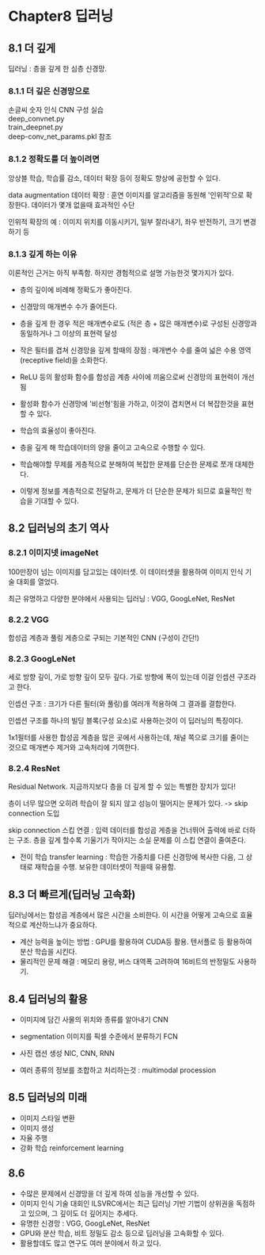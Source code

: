 # Chapter8 딥러닝

## 8.1 더 깊게
딥러닝 : 층을 깊게 한 심층 신경망.

### 8.1.1 더 깊은 신경망으로
손글씨 숫자 인식 CNN 구성 실습<br>
deep_convnet.py<br>
train_deepnet.py<br>
deep-conv_net_params.pkl 참조

### 8.1.2 정확도를 더 높이려면
앙상블 학습, 학습률 감소, 데이터 확장 등이 정확도 향상에 공헌할 수 있다.

data augmentation 데이터 확장 : 훈연 이미지를 알고리즘을 동원해 '인위적'으로 확장한다. 데이터가 몇개 없을때 효과적인 수단

인위적 확장의 예 : 이미지 위치를 이동시키기, 일부 잘라내기, 좌우 반전하기, 크기 변경하기 등

### 8.1.3 깊게 하는 이유
이론적인 근거는 아직 부족함. 하지만 경험적으로 설명 가능한것 몇가지가 있다.

- 층의 깊이에 비례해 정확도가 좋아진다.
- 신경망의 매개변수 수가 줄어든다.
- 층을 깊게 한 경우 적은 매개변수로도 (적은 층 + 많은 매개변수)로 구성된 신경망과 동일하거나 그 이상의 표현력 달성
- 작은 필터를 겹쳐 신경망을 깊게 할때의 장점 : 매개변수 수를 줄여 넓은 수용 영역(receptive field)을 소화한다.
- ReLU 등의 활성화 함수를 합성곱 계층 사이에 끼움으로써 신경망의 표현력이 개선됨
- 활성화 함수가 신경망에 '비선형'힘을 가하고, 이것이 겹치면서 더 복잡한것을 표현할 수 있다.

- 학습의 효율성이 좋아진다.
- 층을 깊게 해 학습데이터의 양을 줄이고 고속으로 수행할 수 있다.
- 학습해야할 무제를 게층적으로 분해하여 복잡한 문제를 단순한 문제로 쪼개 대체한다.
- 이렇게 정보를 계층적으로 전달하고, 문제가 더 단순한 문제가 되므로 효율적인 학습을 기대할 수 있다.

## 8.2 딥러닝의 초기 역사
### 8.2.1 이미지넷 imageNet
100만장이 넘는 이미지를 담고있는 데이터셋. 이 데이터셋을 활용하여 이미지 인식 기술 대회를 열었다.

최근 유명하고 다양한 분야에서 사용되는 딥러닝 : VGG, GoogLeNet, ResNet

### 8.2.2 VGG
합성곱 계층과 풀링 게층으로 구되는 기본적인 CNN (구성이 간단!)

### 8.2.3 GoogLeNet
세로 방향 깊이, 가로 방향 깊이 모두 깊다.
가로 방향에 폭이 있는데 이걸 인셉션 구조라고 한다.

인셉션 구조 : 크기가 다른 필터(와 풀링)를 여러개 적용하여 그 결과를 결합한다.

인셉션 구조를 하나의 빌딩 블록(구성 요소)로 사용하는것이 이 딥러닝의 특징이다.

1x1필터를 사용한 합성곱 계층을 많은 곳에서 사용하는데, 채널 쪽으로 크기를 줄이는 것으로 매개변수 제거와 고속처리에 기여한다.

### 8.2.4 ResNet
Residual Network. 지금까지보다 층을 더 깊게 할 수 있는 특별한 장치가 있다!

층이 너무 많으면 오히려 학습이 잘 되지 않고 성능이 떨어지는 문제가 있다. -> skip connection 도입

skip connection 스킵 연결 : 입력 데이터를 합성곱 게층을 건너뛰어 출력에 바로 더하는 구조. 층을 깊게 할수록 기울기가 작아지는 소실 문제를 이 스킵 연결이 줄여준다.

* 전이 학습 transfer learning : 학습한 가중치를 다른 신경망에 복사한 다음, 그 상태로 재학습을 수행. 보유한 데이터셋이 적을때 유용함.

## 8.3 더 빠르게(딥러닝 고속화)
딥러닝에서는 합성곱 계층에서 많은 시간을 소비한다. 이 시간을 어떻게 고속으로 효율적으로 계산하느냐가 중요하다.

- 계산 능력을 높이는 방법 : GPU를 활용하여 CUDA등 활용. 텐서플로 등 활용하여 분산 학습을 시킨다.
- 물리적인 문제 해결 : 메모리 용량, 버스 대역폭 고려하여 16비트의 반정밀도 사용하기.

## 8.4 딥러닝의 활용
- 이미지에 담긴 사물의 위치와 종류를 알아내기 CNN
- segmentation 이미지를 픽셀 수준에서 분류하기 FCN
- 사진 캡션 생성 NIC, CNN, RNN

- 여러 종류의 정보를 조합하고 처리하는것 :  multimodal procession

## 8.5 딥러닝의 미래
- 이미지 스타일 변환
- 이미지 생성
- 자율 주행
- 강화 학습 reinforcement learning

## 8.6
* 수많은 문제에서 신경망을 더 깊게 하여 성능을 개선할 수 있다.
* 이미지 인식 기술 대회인 ILSVRC에서는 최근 딥러닝 기반 기법이 상위권을 독점하고 있으며, 그 깊이도 더 깊어지는 추세다.
* 유명한 신경망 : VGG, GoogLeNet, ResNet
* GPU와 분산 학습, 비트 정밀도 감소 등으로 딥러닝을 고속화할 수 있다.
* 활용할데도 많고 연구도 여러 분야에서 하고 있다.